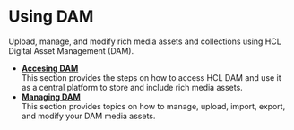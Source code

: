 # Using DAM

Upload, manage, and modify rich media assets and collections using HCL Digital Asset Management (DAM).

- **[Accesing DAM](./access_digital_asset_mgmt.md)**  
This section provides the steps on how to access HCL DAM and use it as a central platform to store and include rich media assets.
- **[Managing DAM](./managing_dam/index.md)**  
This section provides topics on how to manage, upload, import, export, and modify your DAM media assets.
